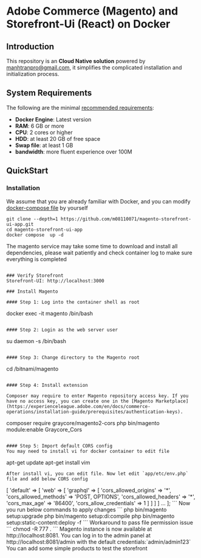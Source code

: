 # Adobe Commerce (Magento) and Storefront-Ui (React) on Docker

## Introduction

This repository is an **Cloud Native solution** powered by manhtranpro@gmail.com, it simplifies the complicated installation and initialization process.

## System Requirements

The following are the minimal [recommended requirements](https://devdocs.magento.com/cloud/docker/docker-development.html#prerequisites):

* **Docker Engine**: Latest version
* **RAM**: 6 GB or more
* **CPU**: 2 cores or higher
* **HDD**: at least 20 GB of free space
* **Swap file**: at least 1 GB
* **bandwidth**: more fluent experience over 100M

## QuickStart

### Installation
We assume that you are already familiar with Docker, and you can modify [docker-compose file](docker-compose.yml) by yourself

```
git clone --depth=1 https://github.com/m08110071/magento-storefront-ui-app.git
cd magento-storefront-ui-app
docker compose  up -d
```
The magento service may take some time to download and install all dependencies, please wait patiently and check container log to make sure everything is completed
```

### Verify Storefront
Storefront-UI: http://localhost:3000

### Install Magento

#### Step 1: Log into the container shell as root
```
docker exec -it magento /bin/bash
```

#### Step 2: Login as the web server user

```
su daemon -s /bin/bash
```

#### Step 3: Change directory to the Magento root

```
cd /bitnami/magento
```

#### Step 4: Install extension

Composer may require to enter Magento repository access key. If you have no access key, you can create one in the [Magento Marketplace](https://experienceleague.adobe.com/en/docs/commerce-operations/installation-guide/prerequisites/authentication-keys).
```
composer require graycore/magento2-cors
php bin/magento module:enable Graycore_Cors
```

#### Step 5: Import default CORS config
You may need to install vi for docker container to edit file
```
apt-get update
apt-get install vim
```
After install vi, you can edit file. Now let edit `app/etc/env.php` file and add below CORS config
```
<?php
return [
    ...
    'system' => [
        'default' => [
            'web' => [
                'graphql' => [
                    'cors_allowed_origins' => '*',
                    'cors_allowed_methods' => 'POST, OPTIONS',
                    'cors_allowed_headers' => '*',
                    'cors_max_age' => '86400',
                    'cors_allow_credentials' => 1
                ]
            ]
        ]
    ]
    ...
];
```

Now you run below commands to apply changes
```
php bin/magento setup:upgrade
php bin/magento setup:di:compile
php bin/magento setup:static-content:deploy -f
```

Workaround to pass file permission issue
```
chmod -R 777 .
```

Magento instance is now available at http://localhost:8081. You can log in to the admin panel at http://localhost:8081/admin with the default credentials:`admin/admin123`

You can add some simple products to test the storefront
